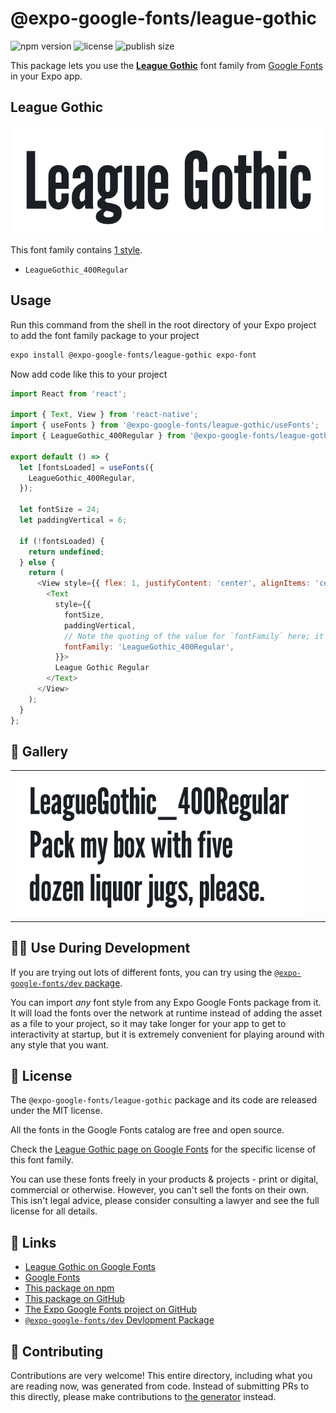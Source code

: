 # @expo-google-fonts/league-gothic

![npm version](https://flat.badgen.net/npm/v/@expo-google-fonts/league-gothic)
![license](https://flat.badgen.net/github/license/expo/google-fonts)
![publish size](https://flat.badgen.net/packagephobia/install/@expo-google-fonts/league-gothic)

This package lets you use the [**League Gothic**](https://fonts.google.com/specimen/League+Gothic) font family from [Google Fonts](https://fonts.google.com/) in your Expo app.

## League Gothic

![League Gothic](./font-family.png)

This font family contains [1 style](#-gallery).

- `LeagueGothic_400Regular`

## Usage

Run this command from the shell in the root directory of your Expo project to add the font family package to your project
```sh
expo install @expo-google-fonts/league-gothic expo-font
```

Now add code like this to your project
```js
import React from 'react';

import { Text, View } from 'react-native';
import { useFonts } from '@expo-google-fonts/league-gothic/useFonts';
import { LeagueGothic_400Regular } from '@expo-google-fonts/league-gothic/400Regular';

export default () => {
  let [fontsLoaded] = useFonts({
    LeagueGothic_400Regular,
  });

  let fontSize = 24;
  let paddingVertical = 6;

  if (!fontsLoaded) {
    return undefined;
  } else {
    return (
      <View style={{ flex: 1, justifyContent: 'center', alignItems: 'center' }}>
        <Text
          style={{
            fontSize,
            paddingVertical,
            // Note the quoting of the value for `fontFamily` here; it expects a string!
            fontFamily: 'LeagueGothic_400Regular',
          }}>
          League Gothic Regular
        </Text>
      </View>
    );
  }
};

```

## 🔡 Gallery


||||
|-|-|-|
|![LeagueGothic_400Regular](.//400Regular/LeagueGothic_400Regular.ttf.png)||||


## 👩‍💻 Use During Development

If you are trying out lots of different fonts, you can try using the [`@expo-google-fonts/dev` package](https://github.com/expo/google-fonts/tree/master/font-packages/dev#readme).

You can import *any* font style from any Expo Google Fonts package from it. It will load the fonts
over the network at runtime instead of adding the asset as a file to your project, so it may take longer
for your app to get to interactivity at startup, but it is extremely convenient
for playing around with any style that you want.

## 📖 License

The `@expo-google-fonts/league-gothic` package and its code are released under the MIT license.

All the fonts in the Google Fonts catalog are free and open source.

Check the [League Gothic page on Google Fonts](https://fonts.google.com/specimen/League+Gothic) for the specific license of this font family.

You can use these fonts freely in your products & projects - print or digital, commercial or otherwise. However, you can't sell the fonts on their own. This isn't legal advice, please consider consulting a lawyer and see the full license for all details.

## 🔗 Links

- [League Gothic on Google Fonts](https://fonts.google.com/specimen/League+Gothic)
- [Google Fonts](https://fonts.google.com/)
- [This package on npm](https://www.npmjs.com/package/@expo-google-fonts/league-gothic)
- [This package on GitHub](https://github.com/expo/google-fonts/tree/master/font-packages/league-gothic)
- [The Expo Google Fonts project on GitHub](https://github.com/expo/google-fonts)
- [`@expo-google-fonts/dev` Devlopment Package](https://github.com/expo/google-fonts/tree/master/font-packages/dev)

## 🤝 Contributing

Contributions are very welcome! This entire directory, including what you are reading now, was generated from code. Instead of submitting PRs to this directly, please make contributions to [the generator](https://github.com/expo/google-fonts/tree/master/packages/generator) instead.
